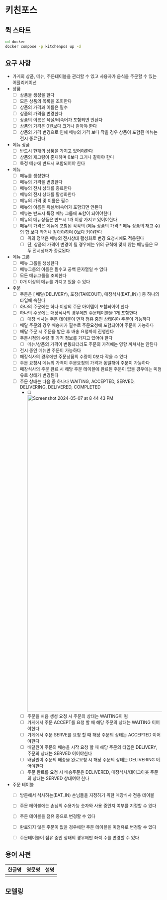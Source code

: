 # 키친포스

## 퀵 스타트

```sh
cd docker
docker compose -p kitchenpos up -d
```

## 요구 사항
- 가게의 상품, 메뉴, 주문테이블을 관리할 수 있고 사용자가 음식을 주문할 수 있는 어플리케이션
- 상품
  - [ ] 상품을 생성을 한다
  - [ ] 모든 상품의 목록을 조회한다
  - [ ] 상품의 가격과 이름은 필수
  - [ ] 상품의 가격을 변경한다
  - [ ] 상품의 이름은 욕설/비속어가 포함되면 안된다
  - [ ] 상품의 가격은 0원보다 크거나 같아야 한다
  - [ ] 상품의 가격 변경으로 인해 메뉴의 가격 보다 작을 경우 상품이 포함된 메뉴는 전시 종료된다

- 메뉴 상품 
  - [ ] 반드시 한개의 상품을 가지고 있어야한다
  - [ ] 상품의 재고량이 존재하며 0보다 크거나 같아야 한다
  - [ ] 특정 메뉴에 반드시 포함되어야 한다

- 메뉴
  - [ ] 메뉴를 생성한다
  - [ ] 메뉴의 가격을 변경한다
  - [ ] 메뉴의 전시 상태를 종료한다
  - [ ] 메뉴의 전시 상태를 활성화한다
  - [ ] 메뉴의 가격 및 이름은 필수
  - [ ] 메뉴의 이름은 욕설/비속어가 포함되면 안된다
  - [ ] 메뉴는 반드시 특정 메뉴 그룹에 포함이 되어야한다
  - [ ] 메뉴의 메뉴상품은 반드시 1개 이상 가지고 있어야한다 
  - [ ] 메뉴의 가격은 메뉴에 포함된 각각의 (메뉴 상품의 가격 * 메뉴 상품의 재고 수)의 합 보다 작거나 같아야하며 0보다 커야한다
    - [ ] 위의 정책은 메뉴의 전시상태 활성화로 변경 요청시에도 적용된다
    - [ ] 단, 상품의 가격이 변경이 될 경우에는 위의 규칙에 맞지 않는 메뉴들은 모두 전시상태가 종료된다

- 메뉴 그룹
  - [ ] 메뉴 그룹을 생성한다
  - [ ] 메뉴그룹의 이름은 필수고 공백 문자열일 수 없다
  - [ ] 모든 메뉴그룹을 조회한다
  - [ ] 0개 이상의 메뉴를 가지고 있을 수 있다

- 주문
  - [ ] 주문은 [ 배달(DELIVERY), 포장(TAKEOUT), 매장식사(EAT_IN) ] 중 하나의 타입에 속한다
  - [ ] 하나의 주문에는 하나 이상의 주문 아이템이 포함되어야 한다
  - [ ] 하나의 주문에는 매장식사의 경우에만 주문테이블을 1개 포함한다
    - [ ] 매장 식사는 주문 테이블이 먼저 점유 중인 상태여야 주문이 가능하다
  - [ ] 배달 주문의 경우 배송지가 필수로 주문요청에 포함되어야 주문이 가능하다
  - [ ] 배달 주문 시 주문을 받은 후 배송 요청까지 진행한다
  - [ ] 주문시점의 수량 및 가격 정보를 가지고 있어야 한다 
    - [ ] 메뉴/상품의 가격이 변동되더라도 주문의 가격에는 영향 끼쳐서는 안된다
  - [ ] 전시 중인 메뉴만 주문이 가능하다
  - [ ] 매장식사의 경우에만 주문상품의 수량이 0보다 작을 수 있다
  - [ ] 주문 요청시 메뉴의 가격이 주문요청의 가격과 동일해야 주문이 가능하다
  - [ ] 매장식사의 주문 완료 시 해당 주문 테이블에 완료된 주문이 없을 경우에는 미점유로 상태가 변경된다
  - [ ] 주문 상태는 다음 중 하나다 WAITING, ACCEPTED, SERVED, DELIVERING, DELIVERED, COMPLETED
    - [ ] <img width="1020" alt="Screenshot 2024-05-07 at 8 44 43 PM" src="https://github.com/next-step/ddd-legacy/assets/124428341/b2d9af40-211d-443b-873d-6a5791d9c31a">
    - [ ] 주문을 처음 생성 요청 시 주문의 상태는 WAITING이 됨
    - [ ] 가게에서 주문 ACCEPT를 요청 할 때 해당 주문의 상태는 WAITING 이어야한다
    - [ ] 가게에서 주문 SERVE를 요청 할 때 해당 주문의 상태는 ACCEPTED 이어야한다
    - [ ] 배달원이 주문의 배송을 시작 요청 할 때 해당 주문의 타입은 DELIVERY,  주문의 상태는 SERVED 이어야한다
    - [ ] 배달원이 주문의 배송을 완료요청 시 해당 주문의 상태는 DELIVERING 이어야한다
    - [ ] 주문 완료를 요청 시 배송주문은 DELIVERED, 매장식사/테이크아웃 주문의 상태는 SERVED 상태여야 한다
- 주문 테이블
  - [ ] 방문해서 식사하는(EAT_IN) 손님들을 지정하기 위한 매장식사 전용 테이블
  - [ ] 주문 테이블에는 손님의 수용가능 숫자와 사용 중인지 여부를 지정할 수 있다
  - [ ] 주문 테이블을 점유 중으로 변경할 수 있다
  - [ ] 완료되지 않은 주문이 없을 경우에만 주문 테이블을 미점유로 변경할 수 있다
  - [ ] 주문테이블이 점유 중인 상태의 경우에만 좌석 수를 변경할 수 있다


## 용어 사전

| 한글명 | 영문명 | 설명 |
| --- | --- | --- |
|  |  |  |

## 모델링
